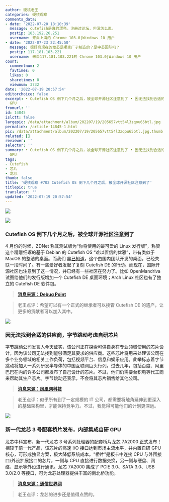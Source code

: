 ```yaml
---
author: 硬核老王
categories: 硬核观察
comments_data:
- date: '2022-07-20 18:10:39'
  message: cutefish是真的漂亮。注册过论坛，但没怎么逛。
  postip: 183.192.26.251
  username: 来自上海的 Chrome 103.0|Windows 10 用户
- date: '2022-07-23 22:45:50'
  message: 很好奇现在的龙芯是哪家厂子制造的？是中芯国际吗？
  postip: 117.181.103.221
  username: 来自117.181.103.221的 Chrome 103.0|Windows 10 用户
count:
  commentnum: 2
  favtimes: 0
  likes: 0
  sharetimes: 0
  viewnum: 3732
date: '2022-07-19 20:57:54'
editorchoice: false
excerpt: • Cutefish OS 倒下几个月之后，被全球开源社区注意到了 • 因无法找到合适的供应商，字节跳动考虑自研芯片 • 新一代龙芯 3 号配套桥片发布，内部集成自研
  GPU
fromurl: ''
id: 14845
islctt: false
largepic: /data/attachment/album/202207/19/205657vtt54l3zqou65btl.jpg
permalink: /article-14845-1.html
pic: /data/attachment/album/202207/19/205657vtt54l3zqou65btl.jpg.thumb.jpg
related: []
reviewer: ''
selector: ''
summary: • Cutefish OS 倒下几个月之后，被全球开源社区注意到了 • 因无法找到合适的供应商，字节跳动考虑自研芯片 • 新一代龙芯 3 号配套桥片发布，内部集成自研
  GPU
tags:
- Cutefish
- 芯片
- 龙芯
thumb: false
title: '硬核观察 #702 Cutefish OS 倒下几个月之后，被全球开源社区注意到了'
titlepic: true
translator: ''
updated: '2022-07-19 20:57:54'
---
```


![](/data/attachment/album/202207/19/205657vtt54l3zqou65btl.jpg)


![](/data/attachment/album/202207/19/205705l3upn31w8u3u314e.jpg)


### Cutefish OS 倒下几个月之后，被全球开源社区注意到了


4 月份的时候，ZDNet 称其测试版为“你将使用的最可爱的 Linux 发行版”，称赞这个精雕细琢的基于 Debian 的 Cutefish OS “难以置信的优雅”，带有类似于 MacOS 的整洁的桌面。而我们 [早已知道](/article-14613-1.html)，这个由国内团队开发的桌面，已经失联一段时间了。有一些爱好者发起了复刻 Cutefish DE 的行动。而现在，国际开源社区也注意到了这一情况，并已经有一些社区在努力了。比如 OpenMandriva 试图给他们的发行版增加一个 Cutefish DE 桌面环境；Arch Linux 社区也有了独立的 Cutefish DE 软件包。



> 
> **[消息来源：Debug Point](https://www.debugpoint.com/cutefish-os-development-halts/)**
> 
> 
> 



> 
> 老王点评：希望可以有一个正式的继承者可以接管 Cutefish DE 的遗产，让更多的贡献者可以加入其中。
> 
> 
> 


![](/data/attachment/album/202207/19/205716eeext7xezlzetlo0.jpg)


### 因无法找到合适的供应商，字节跳动考虑自研芯片


字节跳动公司发言人今天证实，该公司正在探索可供自身在专业领域使用的芯片设计，因为该公司无法找到能够满足其要求的供应商。这些芯片将用来处理该公司在多个业务领域的相关工作负荷，包括视频平台、信息和娱乐应用。此举标志着字节跳动将加入一系列研发半导体的中国互联网巨头行列。过去几年，包括百度、阿里巴巴在内的许多公司都发布了自己设计的芯片。不过，他们仍需要台积电等代工商来帮助其生产芯片。字节跳动还表示，不会将其芯片销售给其他公司。



> 
> **[消息来源：凤凰网科技](https://tech.ifeng.com/c/8HlsVxd9dPn)**
> 
> 
> 



> 
> 老王点评：似乎所有到了一定规模的 IT 公司，都需要将触角延伸到更深入的基础架构里，才能保持竞争力。不过，我觉得可能他们的计划更深远。
> 
> 
> 


![](/data/attachment/album/202207/19/205728f4s85swzfia9bfis.jpg)


### 新一代龙芯 3 号配套桥片发布，内部集成自研 GPU


龙芯中科宣布，新一代龙芯 3 号系列处理器的配套桥片龙芯 7A2000 正式发布！相较于前一代产品，该芯片的高速 I/O 接口达到市场主流水平，并内置自研 GPU 核心，可形成独显方案，极大降低系统成本。“桥片”是板卡中连接 CPU 与外围接口/外设扩展接口的芯片，一侧与 CPU 直接进行数据交换，另一侧与硬盘、网络、显示等外设进行通讯。龙芯 7A2000 集成了 PCIE 3.0、SATA 3.0、USB 3.0/2.0 等接口，可为龙芯处理器提供丰富的南北桥功能。



> 
> **[消息来源：通信世界网](http://www.cww.net.cn/article?id=565499)**
> 
> 
> 



> 
> 老王点评：龙芯的进步还是值得点赞的。
> 
> 
>